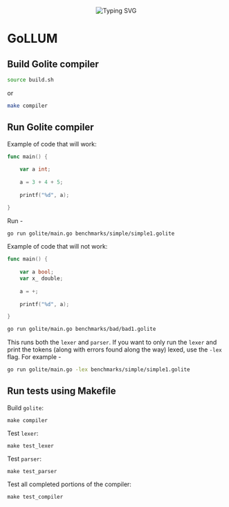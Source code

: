 
<p align="center">
<a>
    <img src="https://readme-typing-svg.demolab.com?font=Georgia&size=28&duration=3500&pause=2000&multiline=true&width=1000&height=80&lines=GoLLUM - Go + Lite + Language + Understanding + Machine" alt="Typing SVG" />
</a>
<br/>

# GoLLUM

## Build Golite compiler

```bash
source build.sh
```

or 

```bash
make compiler
```

## Run Golite compiler

Example of code that will work:

```Go
func main() {
    
    var a int;
    
    a = 3 + 4 + 5;
    
    printf("%d", a);

}
```

Run - 

```bash
go run golite/main.go benchmarks/simple/simple1.golite 
```

Example of code that will not work:

```Go
func main() {
    
    var a bool;
    var x_ double;
    
    a = +;
    
    printf("%d", a);

}
```

```bash
go run golite/main.go benchmarks/bad/bad1.golite 
```

This runs both the `lexer` and `parser`. If you want to only run the `lexer` and print the tokens (along with errors found along the way) lexed, use the `-lex` flag. For example - 

```bash
go run golite/main.go -lex benchmarks/simple/simple1.golite 
```

## Run tests using Makefile

Build `golite`:
```shell
make compiler
```

Test `lexer`:
```shell
make test_lexer
```

Test `parser`:
```shell
make test_parser
```


Test all completed portions of the compiler:
```shell
make test_compiler
```
